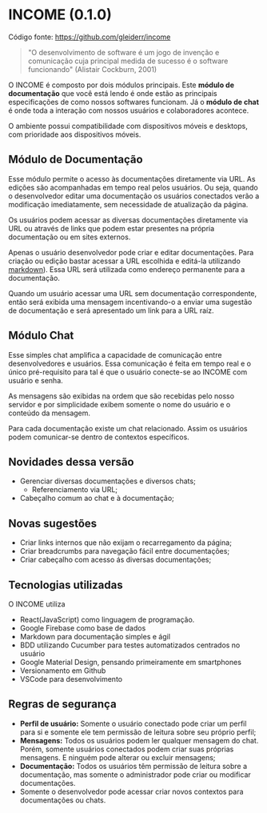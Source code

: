# INCOME (0.1.0)

Código fonte: https://github.com/gleiderr/income

> "O desenvolvimento de software é um jogo de invenção e comunicação cuja principal medida de sucesso é o software funcionando" (Alistair Cockburn, 2001)

O INCOME é composto por dois módulos principais. Este **módulo de documentação** que você está lendo é onde estão as principais especificações de como nossos softwares funcionam. Já o **módulo de chat** é onde toda a interação com nossos usuários e colaboradores acontece.

O ambiente possui compatibilidade com dispositivos móveis e desktops, com prioridade aos dispositivos móveis.

## Módulo de Documentação

Esse módulo permite o acesso às documentações diretamente via URL. As edições são acompanhadas em tempo real pelos usuários. Ou seja, quando o desenvolvedor editar uma documentação os usuários conectados verão a modificação imediatamente, sem necessidade de atualização da página.

Os usuários podem acessar as diversas documentações diretamente via URL ou através de links que podem estar presentes na própria documentação ou em sites externos.

Apenas o usuário desenvolvedor pode criar e editar documentações. Para criação ou edição bastar acessar a URL escolhida e editá-la utilizando [markdown](https://pt.wikipedia.org/wiki/Markdown)). Essa URL será utilizada como endereço permanente para a documentação.

Quando um usuário acessar uma URL sem documentação correspondente, então será exibida uma mensagem incentivando-o a enviar uma sugestão de documentação e será apresentado um link para a URL raíz.

## Módulo Chat

Esse simples chat amplifica a capacidade de comunicação entre desenvolvedores e usuários. Essa comunicação é feita em tempo real e o único pré-requisito para tal é que o usuário conecte-se ao INCOME com usuário e senha.

As mensagens são exibidas na ordem que são recebidas pelo nosso servidor e por simplicidade exibem somente o nome do usuário e o conteúdo da mensagem.

Para cada documentação existe um chat relacionado. Assim os usuários podem comunicar-se dentro de contextos específicos.

## Novidades dessa versão

- Gerenciar diversas documentações e diversos chats;
  - Referenciamento via URL;
- Cabeçalho comum ao chat e à documentação;

## Novas sugestões

- Criar links internos que não exijam o recarregamento da página;
- Criar breadcrumbs para navegação fácil entre documentações;
- Criar cabeçalho com acesso ás diversas documentações;

## Tecnologias utilizadas

O INCOME utiliza

- React(JavaScript) como linguagem de programação.
- Google Firebase como base de dados
- Markdown para documentação simples e ágil
- BDD utilizando Cucumber para testes automatizados centrados no usuário
- Google Material Design, pensando primeiramente em smartphones
- Versionamento em Github
- VSCode para desenvolvimento

## Regras de segurança

- **Perfil de usuário:** Somente o usuário conectado pode criar um perfil para si e somente ele tem permissão de leitura sobre seu próprio perfil;
- **Mensagens:** Todos os usuários podem ler qualquer mensagem do chat. Porém, somente usuários conectados podem criar suas próprias mensagens. E ninguém pode alterar ou excluir mensagens;
- **Documentação:** Todos os usuários têm permissão de leitura sobre a documentação, mas somente o administrador pode criar ou modificar documentações.
- Somente o desenvolvedor pode acessar criar novos contextos para documentações ou chats.
